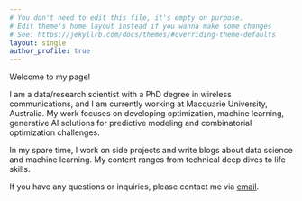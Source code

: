 ```yaml
---
# You don't need to edit this file, it's empty on purpose.
# Edit theme's home layout instead if you wanna make some changes
# See: https://jekyllrb.com/docs/themes/#overriding-theme-defaults
layout: single
author_profile: true
---
```

Welcome to my page!

I am a data/research scientist with a PhD degree in wireless communications, and I am currently working at Macquarie University, Australia. My work focuses on developing optimization, machine learning, generative AI solutions for predictive modeling and combinatorial optimization challenges.

In my spare time, I work on side projects and write blogs about data science and machine learning. My content ranges from technical deep dives to life skills.

If you have any questions or inquiries, please contact me via [email](mailto:tungvu.telecom@gmail.com)<i icon="fab fa-fw fa-envelope"></i>.
